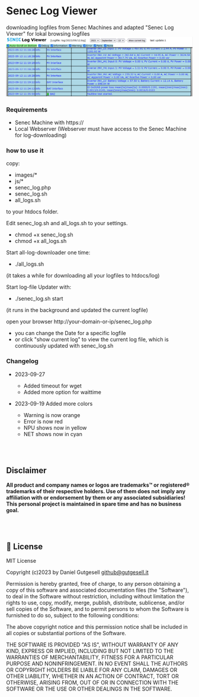 # Senec Log Viewer
downloading logfiles from Senec Machines and adapted "Senec Log Viewer" for lokal browsing logfiles
![Screenshot](Logfile_Viewer.png)

### Requirements
- Senec Machine with https://
- Local Webserver (Webserver must have access to the Senec Machine for log-downloading)

### how to use it
copy:
- images/*
- js/*
- senec_log.php
- senec_log.sh
- all_logs.sh

to your htdocs folder.


Edit senec_log.sh and all_logs.sh to your settings.
- chmod +x senec_log.sh
- chmod +x all_logs.sh


Start all-log-downloader one time:
- ./all_logs.sh

(it takes a while for downloading all your logfiles to htdocs/log)


Start log-file Updater with:
- ./senec_log.sh start

(it runs in the background and updated the current logfile)


open your browser http://your-domain-or-ip/senec_log.php
- you can change the Date for a specific logfile
- or click "show current log" to view the current log file, which is continuously updated with senec_log.sh


### Changelog
- 2023-09-27
  - Added timeout for wget
  - Added more option for waittime


- 2023-09-19 Added more colors
  - Warning is now orange
  - Error is now red
  - NPU shows now in yellow
  - NET shows now in cyan

<br /><br />
## Disclaimer
**All product and company names or logos are trademarks™ or registered® trademarks of their respective holders. Use of them does not imply any affiliation with or endorsement by them or any associated subsidiaries! This personal project is maintained in spare time and has no business goal.**

<br /><br />
## :scroll: License ## 
 MIT License

Copyright (c)2023 by Daniel Gutgesell github@gutgesell.it

Permission is hereby granted, free of charge, to any person obtaining a copy
of this software and associated documentation files (the "Software"), to deal
in the Software without restriction, including without limitation the rights
to use, copy, modify, merge, publish, distribute, sublicense, and/or sell
copies of the Software, and to permit persons to whom the Software is
furnished to do so, subject to the following conditions:

The above copyright notice and this permission notice shall be included in all
copies or substantial portions of the Software.

THE SOFTWARE IS PROVIDED "AS IS", WITHOUT WARRANTY OF ANY KIND, EXPRESS OR
IMPLIED, INCLUDING BUT NOT LIMITED TO THE WARRANTIES OF MERCHANTABILITY,
FITNESS FOR A PARTICULAR PURPOSE AND NONINFRINGEMENT. IN NO EVENT SHALL THE
AUTHORS OR COPYRIGHT HOLDERS BE LIABLE FOR ANY CLAIM, DAMAGES OR OTHER
LIABILITY, WHETHER IN AN ACTION OF CONTRACT, TORT OR OTHERWISE, ARISING FROM,
OUT OF OR IN CONNECTION WITH THE SOFTWARE OR THE USE OR OTHER DEALINGS IN THE
SOFTWARE.

